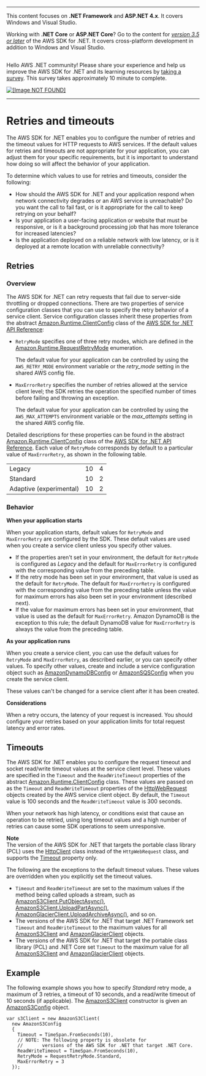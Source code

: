 --------

This content focuses on **\.NET Framework** and **ASP\.NET 4\.x**\. It covers Windows and Visual Studio\.

Working with **\.NET Core** or **ASP\.NET Core**? Go to the content for *[version 3\.5 or later](https://docs.aws.amazon.com/sdk-for-net/latest/developer-guide/welcome.html)* of the AWS SDK for \.NET\. It covers cross\-platform development in addition to Windows and Visual Studio\.

## <a name="w8aab3b5"></a>

Hello AWS \.NET community\! Please share your experience and help us improve the AWS SDK for \.NET and its learning resources by [taking a survey](https://amazonmr.au1.qualtrics.com/jfe/form/SV_bqfQLfZ5nhFUiV0)\. This survey takes approximately 10 minute to complete\.

 [ ![\[Image NOT FOUND\]](http://docs.aws.amazon.com/sdk-for-net/v3/developer-guide/images/SurveyButton.png) ](https://amazonmr.au1.qualtrics.com/jfe/form/SV_bqfQLfZ5nhFUiV0)

--------

# Retries and timeouts<a name="retries-timeouts"></a>

The AWS SDK for \.NET enables you to configure the number of retries and the timeout values for HTTP requests to AWS services\. If the default values for retries and timeouts are not appropriate for your application, you can adjust them for your specific requirements, but it is important to understand how doing so will affect the behavior of your application\.

To determine which values to use for retries and timeouts, consider the following:
+ How should the AWS SDK for \.NET and your application respond when network connectivity degrades or an AWS service is unreachable? Do you want the call to fail fast, or is it appropriate for the call to keep retrying on your behalf?
+ Is your application a user\-facing application or website that must be responsive, or is it a background processing job that has more tolerance for increased latencies?
+ Is the application deployed on a reliable network with low latency, or is it deployed at a remote location with unreliable connectivity?

## Retries<a name="retries"></a>

### Overview<a name="w8aac13c15c11b5"></a>

The AWS SDK for \.NET can retry requests that fail due to server\-side throttling or dropped connections\. There are two properties of service configuration classes that you can use to specify the retry behavior of a service client\. Service configuration classes inherit these properties from the abstract [Amazon\.Runtime\.ClientConfig](https://docs.aws.amazon.com/sdkfornet/v3/apidocs/items/Runtime/TClientConfig.html) class of the [AWS SDK for \.NET API Reference](https://docs.aws.amazon.com/sdkfornet/v3/apidocs/):
+ `RetryMode` specifies one of three retry modes, which are defined in the [Amazon\.Runtime\.RequestRetryMode](https://docs.aws.amazon.com/sdkfornet/v3/apidocs/items/Runtime/TRequestRetryMode.html) enumeration\.

  The default value for your application can be controlled by using the `AWS_RETRY_MODE` environment variable or the *retry\_mode* setting in the shared AWS config file\.
+ `MaxErrorRetry` specifies the number of retries allowed at the service client level; the SDK retries the operation the specified number of times before failing and throwing an exception\.

  The default value for your application can be controlled by using the `AWS_MAX_ATTEMPTS` environment variable or the *max\_attempts* setting in the shared AWS config file\.

Detailed descriptions for these properties can be found in the abstract [Amazon\.Runtime\.ClientConfig](https://docs.aws.amazon.com/sdkfornet/v3/apidocs/items/Runtime/TClientConfig.html) class of the [AWS SDK for \.NET API Reference](https://docs.aws.amazon.com/sdkfornet/v3/apidocs/)\. Each value of `RetryMode` corresponds by default to a particular value of `MaxErrorRetry`, as shown in the following table\.

|  |  |  | 
| --- |--- |--- |
| Legacy | 10 | 4 | 
| Standard | 10 | 2 | 
| Adaptive \(experimental\) | 10 | 2 | 

### Behavior<a name="w8aac13c15c11b9"></a>

**When your application starts**

When your application starts, default values for `RetryMode` and `MaxErrorRetry` are configured by the SDK\. These default values are used when you create a service client unless you specify other values\.
+ If the properties aren't set in your environment, the default for `RetryMode` is configured as *Legacy* and the default for `MaxErrorRetry` is configured with the corresponding value from the preceding table\.
+ If the retry mode has been set in your environment, that value is used as the default for `RetryMode`\. The default for `MaxErrorRetry` is configured with the corresponding value from the preceding table unless the value for maximum errors has also been set in your environment \(described next\)\.
+ If the value for maximum errors has been set in your environment, that value is used as the default for `MaxErrorRetry`\. Amazon DynamoDB is the exception to this rule; the default DynamoDB value for `MaxErrorRetry` is always the value from the preceding table\.

**As your application runs**

When you create a service client, you can use the default values for `RetryMode` and `MaxErrorRetry`, as described earlier, or you can specify other values\. To specify other values, create and include a service configuration object such as [AmazonDynamoDBConfig](https://docs.aws.amazon.com/sdkfornet/v3/apidocs/items/DynamoDBv2/TDynamoDBConfig.html) or [AmazonSQSConfig](https://docs.aws.amazon.com/sdkfornet/v3/apidocs/items/SQS/TSQSConfig.html) when you create the service client\.

These values can't be changed for a service client after it has been created\.

**Considerations**

When a retry occurs, the latency of your request is increased\. You should configure your retries based on your application limits for total request latency and error rates\.

## Timeouts<a name="timeouts"></a>

The AWS SDK for \.NET enables you to configure the request timeout and socket read/write timeout values at the service client level\. These values are specified in the `Timeout` and the `ReadWriteTimeout` properties of the abstract [Amazon\.Runtime\.ClientConfig](https://docs.aws.amazon.com/sdkfornet/v3/apidocs/items/Runtime/TClientConfig.html) class\. These values are passed on as the `Timeout` and `ReadWriteTimeout` properties of the [HttpWebRequest](https://docs.microsoft.com/en-us/dotnet/api/system.net.httpwebrequest) objects created by the AWS service client object\. By default, the `Timeout` value is 100 seconds and the `ReadWriteTimeout` value is 300 seconds\.

When your network has high latency, or conditions exist that cause an operation to be retried, using long timeout values and a high number of retries can cause some SDK operations to seem unresponsive\.

**Note**  
The version of the AWS SDK for \.NET that targets the portable class library \(PCL\) uses the [HttpClient](https://docs.microsoft.com/en-us/dotnet/api/system.net.http.httpclient) class instead of the `HttpWebRequest` class, and supports the [Timeout](https://docs.microsoft.com/en-us/dotnet/api/system.net.http.httpclient.timeout) property only\.

The following are the exceptions to the default timeout values\. These values are overridden when you explicitly set the timeout values\.
+ `Timeout` and `ReadWriteTimeout` are set to the maximum values if the method being called uploads a stream, such as [AmazonS3Client\.PutObjectAsync\(\)](https://docs.aws.amazon.com/sdkfornet/v3/apidocs/items/S3/MS3PutObjectAsyncPutObjectRequestCancellationToken.html), [AmazonS3Client\.UploadPartAsync\(\)](https://docs.aws.amazon.com/sdkfornet/v3/apidocs/items/S3/MS3UploadPartAsyncUploadPartRequestCancellationToken.html), [AmazonGlacierClient\.UploadArchiveAsync\(\)](https://docs.aws.amazon.com/sdkfornet/v3/apidocs/items/Glacier/MGlacierUploadArchiveAsyncUploadArchiveRequestCancellationToken.html), and so on\.
+ The versions of the AWS SDK for \.NET that target \.NET Framework set `Timeout` and `ReadWriteTimeout` to the maximum values for all [AmazonS3Client](https://docs.aws.amazon.com/sdkfornet/v3/apidocs/items/S3/TS3Client.html) and [AmazonGlacierClient](https://docs.aws.amazon.com/sdkfornet/v3/apidocs/items/Glacier/TGlacierClient.html) objects\.
+ The versions of the AWS SDK for \.NET that target the portable class library \(PCL\) and \.NET Core set `Timeout` to the maximum value for all [AmazonS3Client](https://docs.aws.amazon.com/sdkfornet/v3/apidocs/items/S3/TS3Client.html) and [AmazonGlacierClient](https://docs.aws.amazon.com/sdkfornet/v3/apidocs/items/Glacier/TGlacierClient.html) objects\.

## Example<a name="retries-timeouts-example"></a>

The following example shows you how to specify *Standard* retry mode, a maximum of 3 retries, a timeout of 10 seconds, and a read/write timeout of 10 seconds \(if applicable\)\. The [AmazonS3Client](https://docs.aws.amazon.com/sdkfornet/v3/apidocs/items/S3/TS3Client.html) constructor is given an [AmazonS3Config](https://docs.aws.amazon.com/sdkfornet/v3/apidocs/items/S3/TS3Config.html) object\.

```
var s3Client = new AmazonS3Client(
  new AmazonS3Config
  {
    Timeout = TimeSpan.FromSeconds(10),
    // NOTE: The following property is obsolete for
    //       versions of the AWS SDK for .NET that target .NET Core.
    ReadWriteTimeout = TimeSpan.FromSeconds(10),
    RetryMode = RequestRetryMode.Standard,
    MaxErrorRetry = 3
  });
```